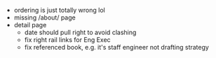 
* ordering is just totally wrong lol
* missing /about/ page
* detail page
    * date should pull right to avoid clashing
    * fix right rail links for Eng Exec
    * fix referenced book, e.g. it's staff engineer not drafting strategy

